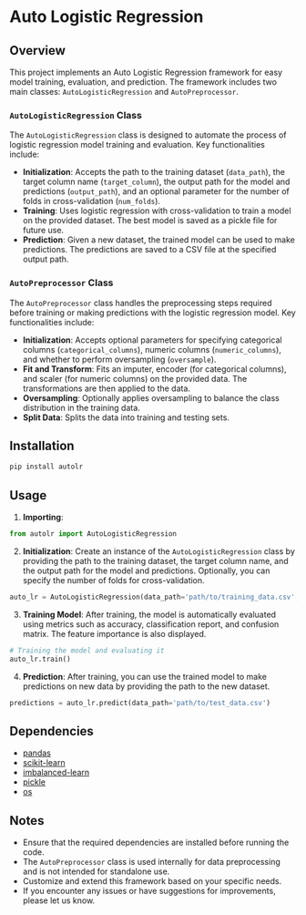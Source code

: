 # Auto Logistic Regression

## Overview
This project implements an Auto Logistic Regression framework for easy model training, evaluation, and prediction. The framework includes two main classes: `AutoLogisticRegression` and `AutoPreprocessor`. 

### `AutoLogisticRegression` Class
The `AutoLogisticRegression` class is designed to automate the process of logistic regression model training and evaluation. Key functionalities include:
- **Initialization**: Accepts the path to the training dataset (`data_path`), the target column name (`target_column`), the output path for the model and predictions (`output_path`), and an optional parameter for the number of folds in cross-validation (`num_folds`).
- **Training**: Uses logistic regression with cross-validation to train a model on the provided dataset. The best model is saved as a pickle file for future use.
- **Prediction**: Given a new dataset, the trained model can be used to make predictions. The predictions are saved to a CSV file at the specified output path.

### `AutoPreprocessor` Class
The `AutoPreprocessor` class handles the preprocessing steps required before training or making predictions with the logistic regression model. Key functionalities include:
- **Initialization**: Accepts optional parameters for specifying categorical columns (`categorical_columns`), numeric columns (`numeric_columns`), and whether to perform oversampling (`oversample`).
- **Fit and Transform**: Fits an imputer, encoder (for categorical columns), and scaler (for numeric columns) on the provided data. The transformations are then applied to the data.
- **Oversampling**: Optionally applies oversampling to balance the class distribution in the training data.
- **Split Data**: Splits the data into training and testing sets.
## Installation
```python
pip install autolr
```
## Usage
1. **Importing**:
```python
from autolr import AutoLogisticRegression
```
2. **Initialization**: Create an instance of the `AutoLogisticRegression` class by providing the path to the training dataset, the target column name, and the output path for the model and predictions. Optionally, you can specify the number of folds for cross-validation.

```python
auto_lr = AutoLogisticRegression(data_path='path/to/training_data.csv', target_column='target', output_path='output', num_folds=5)
```
3. **Training Model**: After training, the model is automatically evaluated using metrics such as accuracy, classification report, and confusion matrix. The feature importance is also displayed.

```python
# Training the model and evaluating it
auto_lr.train()
```
4. **Prediction**: After training, you can use the trained model to make predictions on new data by providing the path to the new dataset.
```python
predictions = auto_lr.predict(data_path='path/to/test_data.csv')
```
## Dependencies
- [pandas](https://pandas.pydata.org/)
- [scikit-learn](https://scikit-learn.org/)
- [imbalanced-learn](https://imbalanced-learn.org/)
- [pickle](https://docs.python.org/3/library/pickle.html)
- [os](https://docs.python.org/3/library/os.html)

## Notes
- Ensure that the required dependencies are installed before running the code.
- The `AutoPreprocessor` class is used internally for data preprocessing and is not intended for standalone use.
- Customize and extend this framework based on your specific needs.
- If you encounter any issues or have suggestions for improvements, please let us know.
